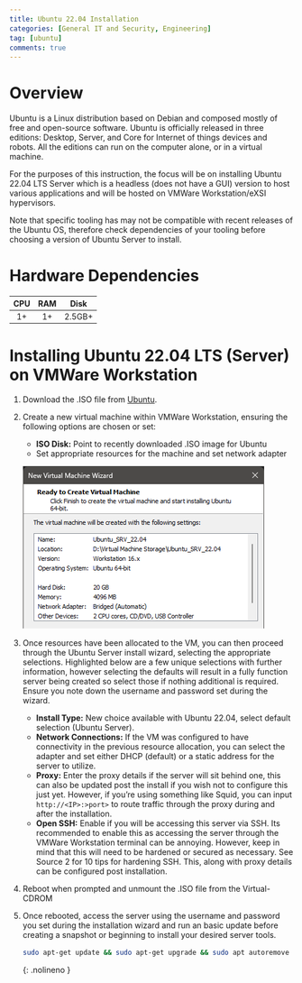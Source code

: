 ```yaml
---
title: Ubuntu 22.04 Installation
categories: [General IT and Security, Engineering]
tag: [ubuntu]
comments: true
---
```

# Overview

Ubuntu is a Linux distribution based on Debian and composed mostly of free and open-source software. Ubuntu is officially released in three editions: Desktop, Server, and Core for Internet of things devices and robots. All the editions can run on the computer alone, or in a virtual machine. 

For the purposes of this instruction, the focus will be on installing Ubuntu 22.04 LTS Server which is a headless (does not have a GUI) version to host various applications and will be hosted on VMWare Workstation/eXSI hypervisors. 

Note that specific tooling has may not be compatible with recent releases of the Ubuntu OS, therefore check dependencies of your tooling before choosing a version of Ubuntu Server to install. 

# Hardware Dependencies

| CPU | RAM | Disk   |
|:---:|:---:|:------:|
| 1+  | 1+  | 2.5GB+ |

# Installing Ubuntu 22.04 LTS (Server) on VMWare Workstation
1. Download the .ISO file from [Ubuntu](https://ubuntu.com/download/server).
2. Create a new virtual machine within VMWare Workstation, ensuring the following options are chosen or set:
   - **ISO Disk:** Point to recently downloaded .ISO image for Ubuntu
   - Set appropriate resources for the machine and set network adapter

    ![VMware Configuration](/assets/img/posts/GEN/Engineering/Vmware_Config.png "VMware Configuration")

3. Once resources have been allocated to the VM, you can then proceed through the Ubuntu Server install wizard, selecting the appropriate selections. Highlighted below are a few unique selections with further information, however selecting the defaults will result in a fully function server being created so select those if nothing additional is required. Ensure you note down the username and password set during the wizard.
   - **Install Type:** New choice available with Ubuntu 22.04, select default selection (Ubuntu Server).
   - **Network Connections:** If the VM was configured to have connectivity in the previous resource allocation, you can select the adapter and set either DHCP (default) or a static address for the server to utilize.
   - **Proxy:** Enter the proxy details if the server will sit behind one, this can also be updated post the install if you wish not to configure this just yet. However, if you’re using something like Squid, you can input `http://<IP>:>port>` to route traffic through the proxy during and after the installation.
   - **Open SSH:** Enable if you will be accessing this server via SSH. Its recommended to enable this as accessing the server through the VMWare Workstation terminal can be annoying. However, keep in mind that this will need to be hardened or secured as necessary. See Source 2 for 10 tips for hardening SSH. This, along with proxy details can be configured post installation.

4. Reboot when prompted and unmount the .ISO file from the Virtual-CDROM
5. Once rebooted, access the server using the username and password you set during the installation wizard and run an basic update before creating a snapshot or beginning to install your desired server tools.
   
   ```bash
   sudo apt-get update && sudo apt-get upgrade && sudo apt autoremove
   ```
   {: .nolineno }